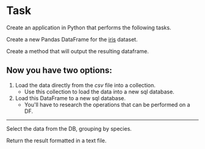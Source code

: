 # Task

Create an application in Python that performs the following tasks.

Create a new Pandas DataFrame for the [iris](https://gist.github.com/netj/8836201) dataset.

Create a method that will output the resulting dataframe.

## Now you have two options:

1. Load the data directly from the *csv* file into a collection.
    - Use this collection to load the data into a new sql database.
2. Load this DataFrame to a new sql database.
    - You'll have to research the operations that can be performed on a DF.

----

Select the data from the DB, grouping by species.

Return the result formatted in a text file.

